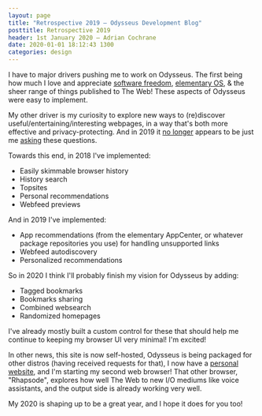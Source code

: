 ```yaml
---
layout: page
title: "Retrospective 2019 — Odysseus Development Blog"
posttitle: Retrospective 2019
header: 1st January 2020 — Adrian Cochrane
date: 2020-01-01 18:12:43 1300
categories: design
---
```


I have to major drivers pushing me to work on Odysseus. The first being how much I love and appreciate [software freedom](https://elementary.io/open-source/), [elementary OS](https://elementary.io/), & the sheer range of things published to The Web! These aspects of Odysseus were easy to implement.

My other driver is my curiosity to explore new ways to (re)discover useful/entertaining/interesting webpages, in a way that's both more effective and privacy-protecting. And in 2019 it [no longer](https://www.theguardian.com/technology/2019/dec/28/tech-industry-year-in-review-facebook-google-amazon) appears to be just me [asking](https://www.theguardian.com/technology/2019/nov/22/sacha-baron-cohen-facebook-propaganda) these questions.

Towards this end, in 2018 I've implemented:
* Easily skimmable browser history
* History search
* Topsites
* Personal recommendations
* Webfeed previews

And in 2019 I've implemented:
* App recommendations (from the elementary AppCenter, or whatever package repositories you use) for handling unsupported links
* Webfeed autodiscovery
* Personalized recommendations

So in 2020 I think I'll probably finish my vision for Odysseus by adding:
* Tagged bookmarks
* Bookmarks sharing
* Combined websearch
* Randomized homepages

I've already mostly built a custom control for these that should help me continue to keeping my browser UI very minimal! I'm excited!

In other news, this site is now self-hosted, Odysseus is being packaged for other distros (having received requests for that), I now have a [personal website](https://adrian.geek.nz/), and I'm starting my second web browser! That other browser, "Rhapsode", explores how well The Web to new I/O mediums like voice assistants, and the output side is already working very well.

My 2020 is shaping up to be a great year, and I hope it does for you too!
